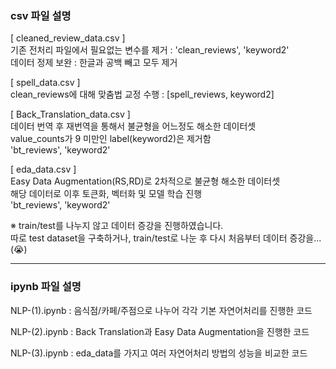 ### csv 파일 설명

[ cleaned_review_data.csv ]  
기존 전처리 파일에서 필요없는 변수를 제거 : 'clean_reviews', 'keyword2'   
데이터 정제 보완 : 한글과 공백 빼고 모두 제거

  
[ spell_data.csv ]  
clean_reviews에 대해 맞춤법 교정 수행 : [spell_reviews, keyword2] 

  
[ Back_Translation_data.csv ]  
데이터 번역 후 재번역을 통해서 불균형을 어느정도 해소한 데이터셋  
value_counts가 9 미만인 label(keyword2)은 제거함  
'bt_reviews', 'keyword2'

  
[ eda_data.csv ]  
Easy Data Augmentation(RS,RD)로 2차적으로 불균형 해소한 데이터셋  
해당 데이터로 이후 토큰화, 벡터화 및 모델 학습 진행  
'bt_reviews', 'keyword2'

※ train/test를 나누지 않고 데이터 증강을 진행하였습니다.  
따로 test dataset을 구축하거나, train/test로 나눈 후 다시 처음부터 데이터 증강을... (😭)

---

### ipynb 파일 설명

NLP-(1).ipynb : 음식점/카페/주점으로 나누어 각각 기본 자연어처리를 진행한 코드

NLP-(2).ipynb : Back Translation과 Easy Data Augmentation을 진행한 코드

NLP-(3).ipynb : eda_data를 가지고 여러 자연어처리 방법의 성능을 비교한 코드



